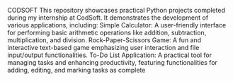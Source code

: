 CODSOFT
This repository showcases practical Python projects completed during my internship at CodSoft. It demonstrates the development of various applications, including:
Simple Calculator:
A user-friendly interface for performing basic arithmetic operations like addition, subtraction, multiplication, and division.
Rock-Paper-Scissors Game:
A fun and interactive text-based game emphasizing user interaction and file input/output functionalities.
To-Do List Application:
A practical tool for managing tasks and enhancing productivity, featuring functionalities for adding, editing, and marking tasks as complete
